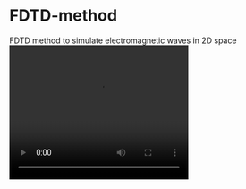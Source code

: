 # FDTD-method
FDTD method to simulate electromagnetic waves in 2D space
<video width="320" height="240" controls>
  <source src="https://github.com/Apewona/FDTD-method/animacja.mp4" type="video/mp4">
  Twoja przeglądarka nie obsługuje tagu video.
</video>
